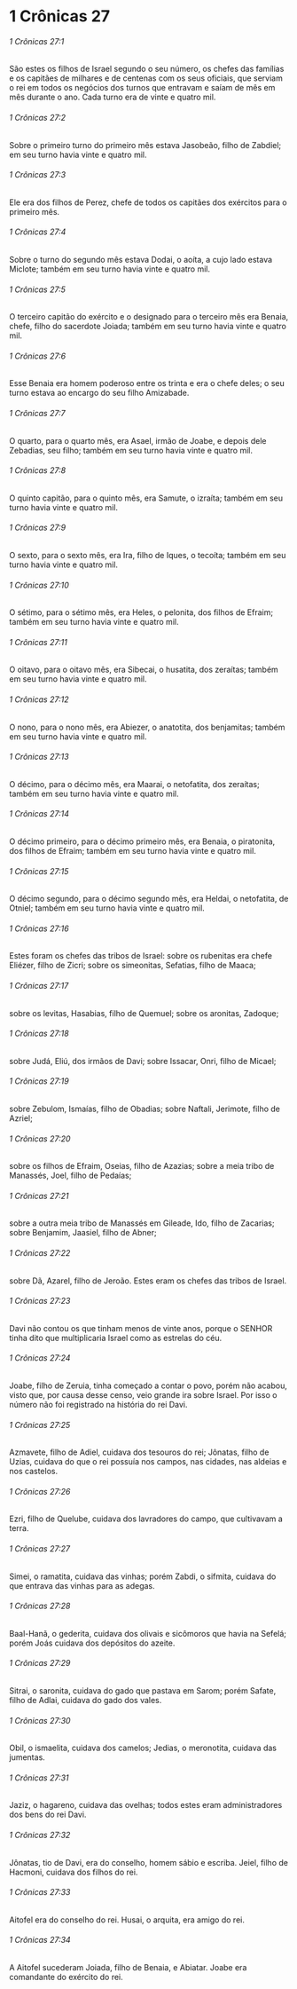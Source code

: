 # 1 Crônicas 27

###### 1 Crônicas 27:1

São estes os filhos de Israel segundo o seu número, os chefes das famílias e os capitães de milhares e de centenas com os seus oficiais, que serviam o rei em todos os negócios dos turnos que entravam e saíam de mês em mês durante o ano. Cada turno era de vinte e quatro mil.

###### 1 Crônicas 27:2

Sobre o primeiro turno do primeiro mês estava Jasobeão, filho de Zabdiel; em seu turno havia vinte e quatro mil.

###### 1 Crônicas 27:3

Ele era dos filhos de Perez, chefe de todos os capitães dos exércitos para o primeiro mês.

###### 1 Crônicas 27:4

Sobre o turno do segundo mês estava Dodai, o aoíta, a cujo lado estava Miclote; também em seu turno havia vinte e quatro mil.

###### 1 Crônicas 27:5

O terceiro capitão do exército e o designado para o terceiro mês era Benaia, chefe, filho do sacerdote Joiada; também em seu turno havia vinte e quatro mil.

###### 1 Crônicas 27:6

Esse Benaia era homem poderoso entre os trinta e era o chefe deles; o seu turno estava ao encargo do seu filho Amizabade.

###### 1 Crônicas 27:7

O quarto, para o quarto mês, era Asael, irmão de Joabe, e depois dele Zebadias, seu filho; também em seu turno havia vinte e quatro mil.

###### 1 Crônicas 27:8

O quinto capitão, para o quinto mês, era Samute, o izraíta; também em seu turno havia vinte e quatro mil.

###### 1 Crônicas 27:9

O sexto, para o sexto mês, era Ira, filho de Iques, o tecoíta; também em seu turno havia vinte e quatro mil.

###### 1 Crônicas 27:10

O sétimo, para o sétimo mês, era Heles, o pelonita, dos filhos de Efraim; também em seu turno havia vinte e quatro mil.

###### 1 Crônicas 27:11

O oitavo, para o oitavo mês, era Sibecai, o husatita, dos zeraítas; também em seu turno havia vinte e quatro mil.

###### 1 Crônicas 27:12

O nono, para o nono mês, era Abiezer, o anatotita, dos benjamitas; também em seu turno havia vinte e quatro mil.

###### 1 Crônicas 27:13

O décimo, para o décimo mês, era Maarai, o netofatita, dos zeraítas; também em seu turno havia vinte e quatro mil.

###### 1 Crônicas 27:14

O décimo primeiro, para o décimo primeiro mês, era Benaia, o piratonita, dos filhos de Efraim; também em seu turno havia vinte e quatro mil.

###### 1 Crônicas 27:15

O décimo segundo, para o décimo segundo mês, era Heldai, o netofatita, de Otniel; também em seu turno havia vinte e quatro mil.

###### 1 Crônicas 27:16

Estes foram os chefes das tribos de Israel: sobre os rubenitas era chefe Eliézer, filho de Zicri; sobre os simeonitas, Sefatias, filho de Maaca;

###### 1 Crônicas 27:17

sobre os levitas, Hasabias, filho de Quemuel; sobre os aronitas, Zadoque;

###### 1 Crônicas 27:18

sobre Judá, Eliú, dos irmãos de Davi; sobre Issacar, Onri, filho de Micael;

###### 1 Crônicas 27:19

sobre Zebulom, Ismaías, filho de Obadias; sobre Naftali, Jerimote, filho de Azriel;

###### 1 Crônicas 27:20

sobre os filhos de Efraim, Oseias, filho de Azazias; sobre a meia tribo de Manassés, Joel, filho de Pedaías;

###### 1 Crônicas 27:21

sobre a outra meia tribo de Manassés em Gileade, Ido, filho de Zacarias; sobre Benjamim, Jaasiel, filho de Abner;

###### 1 Crônicas 27:22

sobre Dã, Azarel, filho de Jeroão. Estes eram os chefes das tribos de Israel.

###### 1 Crônicas 27:23

Davi não contou os que tinham menos de vinte anos, porque o SENHOR tinha dito que multiplicaria Israel como as estrelas do céu.

###### 1 Crônicas 27:24

Joabe, filho de Zeruia, tinha começado a contar o povo, porém não acabou, visto que, por causa desse censo, veio grande ira sobre Israel. Por isso o número não foi registrado na história do rei Davi.

###### 1 Crônicas 27:25

Azmavete, filho de Adiel, cuidava dos tesouros do rei; Jônatas, filho de Uzias, cuidava do que o rei possuía nos campos, nas cidades, nas aldeias e nos castelos.

###### 1 Crônicas 27:26

Ezri, filho de Quelube, cuidava dos lavradores do campo, que cultivavam a terra.

###### 1 Crônicas 27:27

Simei, o ramatita, cuidava das vinhas; porém Zabdi, o sifmita, cuidava do que entrava das vinhas para as adegas.

###### 1 Crônicas 27:28

Baal-Hanã, o gederita, cuidava dos olivais e sicômoros que havia na Sefelá; porém Joás cuidava dos depósitos do azeite.

###### 1 Crônicas 27:29

Sitrai, o saronita, cuidava do gado que pastava em Sarom; porém Safate, filho de Adlai, cuidava do gado dos vales.

###### 1 Crônicas 27:30

Obil, o ismaelita, cuidava dos camelos; Jedias, o meronotita, cuidava das jumentas.

###### 1 Crônicas 27:31

Jaziz, o hagareno, cuidava das ovelhas; todos estes eram administradores dos bens do rei Davi.

###### 1 Crônicas 27:32

Jônatas, tio de Davi, era do conselho, homem sábio e escriba. Jeiel, filho de Hacmoni, cuidava dos filhos do rei.

###### 1 Crônicas 27:33

Aitofel era do conselho do rei. Husai, o arquita, era amigo do rei.

###### 1 Crônicas 27:34

A Aitofel sucederam Joiada, filho de Benaia, e Abiatar. Joabe era comandante do exército do rei.


